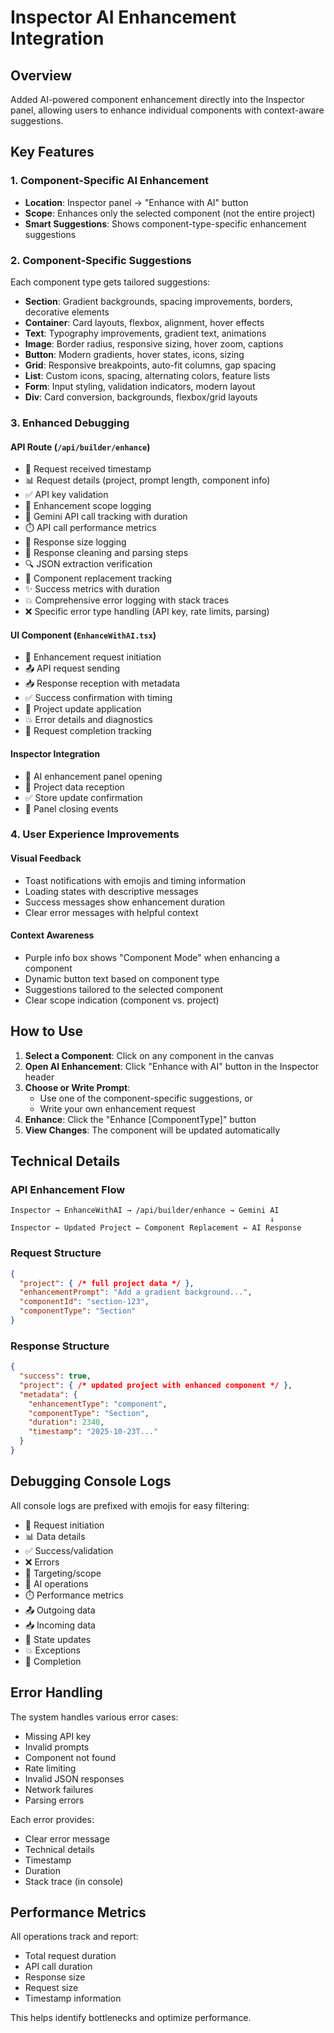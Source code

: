 # Inspector AI Enhancement Integration

## Overview
Added AI-powered component enhancement directly into the Inspector panel, allowing users to enhance individual components with context-aware suggestions.

## Key Features

### 1. Component-Specific AI Enhancement
- **Location**: Inspector panel → "Enhance with AI" button
- **Scope**: Enhances only the selected component (not the entire project)
- **Smart Suggestions**: Shows component-type-specific enhancement suggestions

### 2. Component-Specific Suggestions

Each component type gets tailored suggestions:

- **Section**: Gradient backgrounds, spacing improvements, borders, decorative elements
- **Container**: Card layouts, flexbox, alignment, hover effects
- **Text**: Typography improvements, gradient text, animations
- **Image**: Border radius, responsive sizing, hover zoom, captions
- **Button**: Modern gradients, hover states, icons, sizing
- **Grid**: Responsive breakpoints, auto-fit columns, gap spacing
- **List**: Custom icons, spacing, alternating colors, feature lists
- **Form**: Input styling, validation indicators, modern layout
- **Div**: Card conversion, backgrounds, flexbox/grid layouts

### 3. Enhanced Debugging

#### API Route (`/api/builder/enhance`)
- 🚀 Request received timestamp
- 📊 Request details (project, prompt length, component info)
- ✅ API key validation
- 🎯 Enhancement scope logging
- 🤖 Gemini API call tracking with duration
- ⏱️ API call performance metrics
- 📄 Response size logging
- 🧹 Response cleaning and parsing steps
- 🔍 JSON extraction verification
- 🔄 Component replacement tracking
- ✨ Success metrics with duration
- 💥 Comprehensive error logging with stack traces
- ❌ Specific error type handling (API key, rate limits, parsing)

#### UI Component (`EnhanceWithAI.tsx`)
- 🎨 Enhancement request initiation
- 📤 API request sending
- 📥 Response reception with metadata
- ✅ Success confirmation with timing
- 🔄 Project update application
- 💥 Error details and diagnostics
- 🏁 Request completion tracking

#### Inspector Integration
- 🎨 AI enhancement panel opening
- 🔄 Project data reception
- ✅ Store update confirmation
- 🚪 Panel closing events

### 4. User Experience Improvements

#### Visual Feedback
- Toast notifications with emojis and timing information
- Loading states with descriptive messages
- Success messages show enhancement duration
- Clear error messages with helpful context

#### Context Awareness
- Purple info box shows "Component Mode" when enhancing a component
- Dynamic button text based on component type
- Suggestions tailored to the selected component
- Clear scope indication (component vs. project)

## How to Use

1. **Select a Component**: Click on any component in the canvas
2. **Open AI Enhancement**: Click "Enhance with AI" button in the Inspector header
3. **Choose or Write Prompt**: 
   - Use one of the component-specific suggestions, or
   - Write your own enhancement request
4. **Enhance**: Click the "Enhance [ComponentType]" button
5. **View Changes**: The component will be updated automatically

## Technical Details

### API Enhancement Flow
```
Inspector → EnhanceWithAI → /api/builder/enhance → Gemini AI
                                                          ↓
Inspector ← Updated Project ← Component Replacement ← AI Response
```

### Request Structure
```json
{
  "project": { /* full project data */ },
  "enhancementPrompt": "Add a gradient background...",
  "componentId": "section-123",
  "componentType": "Section"
}
```

### Response Structure
```json
{
  "success": true,
  "project": { /* updated project with enhanced component */ },
  "metadata": {
    "enhancementType": "component",
    "componentType": "Section",
    "duration": 2340,
    "timestamp": "2025-10-23T..."
  }
}
```

## Debugging Console Logs

All console logs are prefixed with emojis for easy filtering:
- 🚀 Request initiation
- 📊 Data details
- ✅ Success/validation
- ❌ Errors
- 🎯 Targeting/scope
- 🤖 AI operations
- ⏱️ Performance metrics
- 📤 Outgoing data
- 📥 Incoming data
- 🔄 State updates
- 💥 Exceptions
- 🏁 Completion

## Error Handling

The system handles various error cases:
- Missing API key
- Invalid prompts
- Component not found
- Rate limiting
- Invalid JSON responses
- Network failures
- Parsing errors

Each error provides:
- Clear error message
- Technical details
- Timestamp
- Duration
- Stack trace (in console)

## Performance Metrics

All operations track and report:
- Total request duration
- API call duration
- Response size
- Request size
- Timestamp information

This helps identify bottlenecks and optimize performance.

